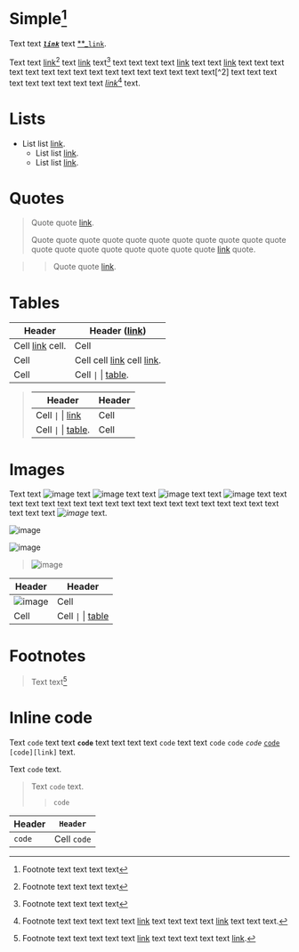 # Simple[^1]

<!-- markdownlint-disable -->

Text text _**[**_`link`_**](https://example.com/)**_ text [**_`link`](https://example.com/).

Text text [link](https://example.com/)[^1] text [link](https://example.com/ "title") text[^1]
text text text text [link][link] text text [link](https://example.com/) text text text text text text
text text text text text text text text text text[^2] text text text text text text text
text text _[link](https://example.com/)_[^note] text.

[link]: https://example.com/ "reference"

# Lists

* List list [link](https://example.com/).
    * List list [link](https://example.com/).
    * List list [link](https://example.com/ "\\|").

# Quotes

> Quote quote [link](https://example.com/).
>
> Quote quote quote quote quote quote quote quote quote quote quote quote quote quote quote quote quote
> quote quote [link](https://example.com/) quote.

> > Quote quote [link](https://example.com/).

# Tables

| Header                  | Header ([link](https://example.com/))                                     |
|-------------------------|---------------------------------------------------------------------------|
| Cell [link][link] cell. | Cell                                                                      |
| Cell                    | Cell cell [link](https://example.com/) cell [link](https://example.com/). |
| Cell                    | Cell `\|` \\| [table][link].                                              |

> | Header                                           | Header |
> |--------------------------------------------------|--------|
> | Cell `\|` \\| [link](https://example.com/ "\\|") | Cell   |
> | Cell `\|` \\| [table][link].                     | Cell   |

# Images

Text text ![image](https://example.com/) text ![image](https://example.com/ "title")
text text ![image][link] text text ![image](https://example.com/) text text text
text text text text text text text text text text text text text text text text text
text text _![image](https://example.com/)_ text.

![image](https://example.com/)

![image][link]

> ![image](https://example.com/)

| Header                         | Header                      |
|--------------------------------|-----------------------------|
| ![image](https://example.com/) | Cell                        |
| Cell                           | Cell `\|` \\| [table][link] |

# Footnotes

[^1]: Footnote text text text text

[^note]: Footnote text text text text text [link](https://example.com/)[^1] text
text text text [link](https://example.com/) text text text.

> Text text[^quote]
>
> [^quote]: Footnote text text text text text [link](https://example.com/)
>     text text text text text [link](https://example.com/).
>
> [^quote-unused]: Unused inside quote.

[^unused]: Text text text text text text text text text

    Text text text text text text text text text text text text
    text text text text text text text text text text text text.

# Inline code

Text `code` text text **`code`** text text text text `code` text
text `code` `code` _`code`_ [`code`][link] `[code][link]` text.

Text `
code
` text.

> Text `code` text.
>
> > `code`

| Header | `Header`    |
|--------|-------------|
| `code` | Cell `code` |

[link]: https://example.com
